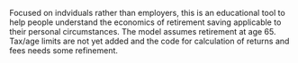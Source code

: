 Focused on indviduals rather than employers, this is an educational tool to help people understand the economics of retirement saving applicable to their personal circumstances. The model assumes retirement at age 65. Tax/age limits are not yet added and the code for calculation of returns and fees needs some refinement. 
